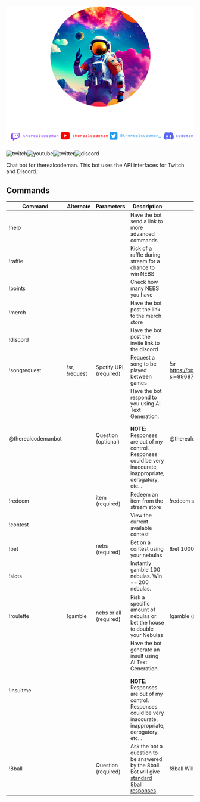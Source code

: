 # ![codeman-logo](assets/hoodie-logo-white.png)

![twitch](https://img.shields.io/badge/Twitch-9146FF?style=for-the-badge&label=therealcodeman&logo=twitch&logoColor=white?link=https://twitch.tv/therealcodeman)![youtube](https://img.shields.io/badge/YouTube-FF0000?style=for-the-badge&logo=youtube&logoColor=white&label=therealcodeman)![twitter](https://img.shields.io/twitter/follow/therealcodeman_?label=therealcodeman&logo=twitter&style=for-the-badge)![discord](https://img.shields.io/discord/739203979267014729?label=codeman&logo=discord&style=for-the-badge)

Chat bot for therealcodeman. This bot uses the API interfaces for Twitch and Discord.

## Commands

| Command            | Alternate | Parameters             | Description                                                                                                                                                                | Example                                   |
|--------------------|-----------|------------------------|----------------------------------------------------------------------------------------------------------------------------------------------------------------------------|-------------------------------------------|
| !help              |           |                        | Have the bot send a link to more advanced commands                                                                                                                         |                                           |
| !raffle            |           |                        | Kick of a raffle during stream for a chance to win NEBS                                                                                                                    |                                           |
| !points            |           |                        | Check how many NEBS you have                                                                                                                                               |                                           |
| !merch             |           |                        | Have the bot post the link to the merch store                                                                                                                              |                                           |
| !discord           |           |                        | Have the bot post the invite link to the discord                                                                                                                           |                                           |
| !songrequest       | !sr, !request | Spotify URL (required)  | Request a song to be played between games                                                                                                                                  | !sr https://open.spotify.com/track/1pJCc8ItTbsSLNzQvpVwEL?si=896876ed3f544f60                           |
| @therealcodemanbot |           | Question (optional)    | Have the bot respond to you using Ai Text Generation.<br><br>**NOTE**: Responses are out of my control. Responses could be very inaccurate, inappropriate, derogatory, etc...      | @therealcodeman What is life?             |
| !redeem            |           | item (required)        | Redeem an item from the stream store                                                                                                                                       | !redeem shimmy                            |
| !contest           |           |                        | View the current available contest                                                                                                                                         |                                           |
| !bet               |           | nebs (required)        | Bet on a contest using your nebulas                                                                                                                                        | !bet 1000                                 |
| !slots             |           |                        | Instantly gamble 100 nebulas. Win == 200 nebulas.                                                                                                                          |                                           |
| !roulette          | !gamble   | nebs or all (required) | Risk a specific amount of nebulas or bet the house to double your Nebulas                                                                                                  | !gamble (all\|1000)                       |
| !insultme          |           |                        | Have the bot generate an insult using Ai Text Generation.<br><br>**NOTE**: Responses are out of my control. Responses could be very inaccurate, inappropriate, derogatory, etc... |                                           |
| !8ball             |           | Question (required)    | Ask the bot a question to be answered by the 8ball.   Bot will give [standard 8ball responses](https://en.wikipedia.org/wiki/Magic_8_Ball).                                | !8ball Will the squad extract this round? |
